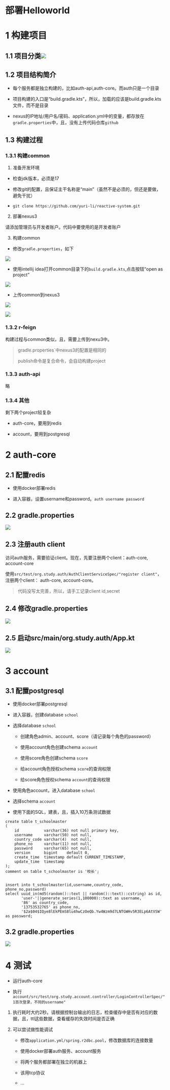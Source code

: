 # 部署Helloworld

# 1 构建项目

## 1.1 项目分类![](assets/2022-08-30-10-21-10-image.png)

## 1.2 项目结构简介

- 每个服务都是独立构建的，比如auth-api,auth-core。而auth只是一个目录

- 项目构建的入口是“build.gradle.kts”，所以，加载的应该是build.gradle.kts文件，而不是目录

- nexus的IP地址/用户名/密码、application.yml中的变量，都存放在`gradle.properties`中，且，没有上传代码仓库`github`

## 1.3 构建过程

### 1.3.1 构建common

1. 准备开发环境
- 检查jdk版本，必须是17

- 修改git的配置，且保证主干名称是“main”（虽然不是必须的，但还是要做，避免干扰）

- `git clone https://github.com/yuri-li/reactive-system.git`
2. 部署nexus3

请添加管理员与开发者账户。代码中要使用的是开发者账户

3. 构建common
- 修改`gradle.properties`，如下

![](assets/2022-08-30-10-46-01-image.png)

- 使用intellij idea打开common目录下的`build.gradle.kts`,点击按钮“open as project”

![](assets/2022-08-30-10-41-09-image.png)

- 上传common到nexus3

![](assets/2022-08-30-10-47-33-image.png)

![](assets/2022-08-30-11-07-01-image.png)

### 1.3.2 r-feign

构建过程与common类似，且，需要上传到nexu3中。

> gradle.properties`中nexus3的配置是相同的
> 
> publish命令是复合命令，会自动构建project

### 1.3.3 auth-api

略

### 1.3.4 其他

剩下两个project较复杂

- auth-core，要用到redis

- account，要用到postgresql

# 2 auth-core

## 2.1 配置redis

- 使用docker部署redis

- 进入容器，设置username和password。`auth username password`

## 2.2 gradle.properties

![](assets/2022-08-30-11-15-28-image.png)

## 2.3 注册auth client

访问auth服务，需要验证client。现在，先要注册两个client：auth-core, account-core

使用`src/test/org.study.auth/AuthClientServiceSpec/"register client"`，注册两个client： auth-core, account-core。

> 代码没写太完善，所以，请手工记录client id,secret

## 2.4 修改gradle.properties

![](assets/2022-08-30-11-22-45-image.png)

## 2.5 启动src/main/org.study.auth/App.kt

![](assets/2022-08-30-11-25-27-image.png)



# 3 account

## 3.1 配置postgresql

- 使用docker部署postgresql

- 进入容器，创建database `school`

- 选择database `school`
  
  - 创建角色admin、account、score（请记录每个角色的password）
  
  - 使用account角色创建schema `account`
  
  - 使用score角色创建schema `score`
  
  - 给account角色授权schema `score`的查询权限
  
  - 给score角色授权schema `account`的查询权限

- 使用角色account，进入database `school`

- 选择schema `account`

- 使用下面的SQL，建表，且，插入10万条测试数据

```
create table t_schoolmaster
(
    id           varchar(36) not null primary key,
    username     varchar(50) not null,
    country_code varchar(4)  not null,
    phone_no     varchar(11) not null,
    password     varchar(65) not null,
    version      bigint    default 0,
    create_time  timestamp default CURRENT_TIMESTAMP,
    update_time  timestamp
);
comment on table t_schoolmaster is '校长';


insert into t_schoolmaster(id,username,country_code, phone_no,password)
select uuid_in(md5(random()::text || random()::text)::cstring) as id,
       'user-'||generate_series(1,100000)::text as username,
       '86' as country_code,
       '13753532765' as phone_no,
       '$2a$04$IQye8lEkPEmS8lu4hwCzOeQb.Yw4Wzm9d7LNTGWHv5R3ELp6AtVSW' as password;
```

## 3.2 gradle.properties

![](assets/2022-08-30-11-33-48-image.png)



# 4 测试

- 运行auth-core

- 执行`account/src/test/org.study.account.controller/LoginControllerSpec/"1百次登录，不同的username"`



1. 执行耗时大约2秒。请根据控制台输出的日志，检查缓存中是否有对应的数据，且，ttl这些数据，查看缓存的失效时间是否正确

2. 可以尝试做性能调试
   
   - 修改`application.yml/spring.r2dbc.pool`，修改数据库的连接数量
   
   - 使用docker部署auth服务、account服务
   
   - 将两个服务都部署在独立的机器上
   
   - 该用tcp协议
   
   - ...


